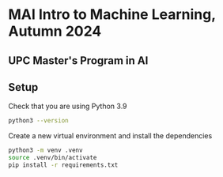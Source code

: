 # MAI Intro to Machine Learning, Autumn 2024
## UPC Master's Program in AI

## Setup

Check that you are using  Python 3.9

```bash
python3 --version
```

Create a new virtual environment and install the dependencies

```bash
python3 -m venv .venv
source .venv/bin/activate
pip install -r requirements.txt
```